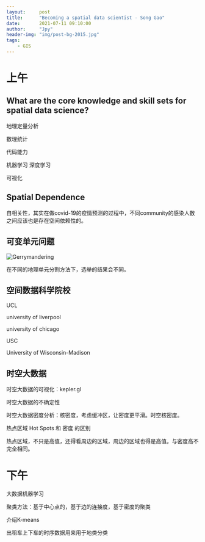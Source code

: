 ```yaml
---
layout:     post
title:      "Becoming a spatial data scientist - Song Gao"
date:       2021-07-11 09:10:00
author:     "Jpy"
header-img: "img/post-bg-2015.jpg"
tags:
    - GIS
---
```


# 上午

## What are the core knowledge and skill sets for spatial data science?

地理定量分析

数理统计

代码能力

机器学习 深度学习

可视化

## Spatial Dependence

自相关性，其实在做covid-19的疫情预测的过程中，不同community的感染人数之间应该也是存在空间依赖性的。

## 可变单元问题

![Gerrymandering](https://tse1-mm.cn.bing.net/th/id/R-C.638b35dadfc5969ddc272632869c0d9d?rik=rxa7b4Q4H1VdvQ&riu=http%3a%2f%2fvoterfraudfacts.com%2fwp-content%2fuploads%2f2015%2f04%2fimrs.php_.png&ehk=ynX5Y6t4Q5YnbZ0%2bBWMnthmxHbC97zUwvXItObAWMGo%3d&risl=&pid=ImgRaw)

在不同的地理单元分割方法下，选举的结果会不同。

## 空间数据科学院校

UCL

university of liverpool

university of chicago

USC

University of Wisconsin-Madison

## 时空大数据

时空大数据的可视化：kepler.gl

时空大数据的不确定性

时空大数据密度分析：核密度，考虑缓冲区，让密度更平滑。时空核密度。



热点区域 Hot Spots 和 密度 的区别

热点区域，不只是高值，还得看周边的区域，周边的区域也得是高值。与密度高不完全相同。



# 下午

大数据机器学习

聚类方法：基于中心点的，基于边的连接度，基于密度的聚类

介绍K-means

出租车上下车的时序数据用来用于地类分类

